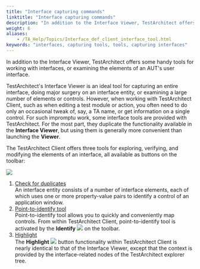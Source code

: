 ```yaml
--- 
title: "Interface capturing commands"
linktitle: "Interface capturing commands"
description: "In addition to the Interface Viewer, TestArchitect offers some handy tools for working with interfaces, or examining the elements of an AUT's user interface."
weight: 6
aliases: 
    - /TA_Help/Topics/Interface_def_client_interface_tool.html
keywords: "interfaces, capturing tools, tools, capturing interfaces"
---
```


In addition to the Interface Viewer, TestArchitect offers some handy tools for working with interfaces, or examining the elements of an AUT's user interface.

TestArchitect's Interface Viewer is an ideal tool for capturing an entire interface, doing major surgery on an interface entity, or examining a large number of elements or controls. However, when working with TestArchitect Client, such as when editing a test module or action, you often need to do only an occasional tweak of, say, a TA name, or get information on a single control. For such impromptu work, some interface tools are provided with TestArchitect. For the most part, they duplicate the functionality available in the **Interface Viewer**, but using them is generally more convenient than launching the **Viewer**.

The TestArchitect Client offers three tools for exploring, verifying, and modifying the elements of an interface, all available as buttons on the toolbar:

![](/images/TA_Help/Images/ug_interface_definition35.png)

1.  [Check for duplicates](/TA_Help/Topics/Interface_def_client_interface_tool_duplicate.html)  
An interface entity consists of a number of interface elements, each of which uses one or more property-value pairs to identify a control of an application window.
2.  [Point-to-identify tool](/TA_Help/Topics/Interface_def_client_interface_tool_identify.html)  
Point-to-identify tool allows you to quickly and conveniently map controls. From within TestArchitect Client, point-to-identify tool is activated by the **Identify** ![](/images/TA_Help/Images/btn_Identify.png) on the toolbar.
3.  [Highlight](/TA_Help/Topics/Interface_def_client_interface_tool_hightlight.html)  
The **Highlight** ![](/images/TA_Help/Images/btn.highlight.png) button functionality within TestArchitect Client is nearly identical to that of the Interface Viewer, except that the context is provided by the interface-related nodes of the TestArchitect explorer tree.




